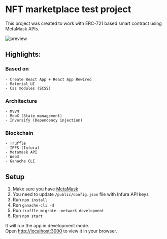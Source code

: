 # NFT marketplace test project

This project was created to work with ERC-721 based smart contract using MetaMask APIs.

![preview](preview.gif)

## Highlights:

### Based on
    - Create React App + React App Rewired
    - Material UI 
    - Css modules (SCSS)
### Architecture
    - MVVM
    - MobX (State management)
    - Inversify (Dependency injection)
### Blockchain
    - Truffle
    - IPFS (Infura)
    - Metamask API
    - Web3
    - Ganache CLI

## Setup

1. Make sure you have [MetaMask](https://chrome.google.com/webstore/detail/metamask/nkbihfbeogaeaoehlefnkodbefgpgknn?hl=en) 
2. You need to update `/public/config.json` file with Infura API keys 
3. Run `npm install`
4. Run `ganache-cli -d`
5. Run `truffle migrate –network development`
6. Run `npm start`

It will run the app in development mode.\
Open [http://localhost:3000](http://localhost:3000) to view it in your browser.